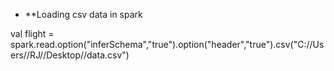 * **Loading csv data in spark 

val flight = spark.read.option("inferSchema","true").option("header","true").csv("C://Users//RJ//Desktop//data.csv")
